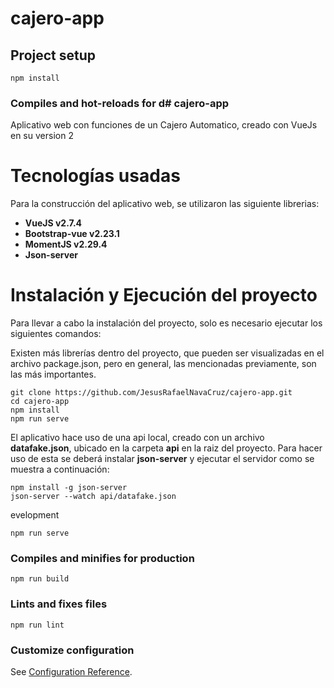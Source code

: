 # cajero-app

## Project setup
```
npm install
```

### Compiles and hot-reloads for d# cajero-app

Aplicativo web con funciones de un Cajero Automatico, creado con VueJs en su version 2

# Tecnologías usadas
Para la construcción del aplicativo web, se utilizaron las siguiente librerias:

- **VueJS v2.7.4**
- **Bootstrap-vue v2.23.1**
- **MomentJS v2.29.4**
- **Json-server**

# Instalación y Ejecución del proyecto
Para llevar a cabo la instalación del proyecto, solo es necesario ejecutar los siguientes comandos:


Existen más librerías dentro del proyecto, que pueden ser visualizadas en el archivo package.json, pero en general, las mencionadas previamente, son las más importantes.

```
git clone https://github.com/JesusRafaelNavaCruz/cajero-app.git
cd cajero-app
npm install
npm run serve
```

El aplicativo hace uso de una api local, creado con un archivo **datafake.json**, ubicado en la carpeta **api** en la raiz del proyecto. Para hacer uso de esta se deberá instalar **json-server** y ejecutar el servidor como se muestra a continuación:
```
npm install -g json-server
json-server --watch api/datafake.json

```

evelopment
```
npm run serve
```

### Compiles and minifies for production
```
npm run build
```

### Lints and fixes files
```
npm run lint
```

### Customize configuration
See [Configuration Reference](https://cli.vuejs.org/config/).
